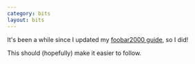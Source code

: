 ```yaml
---
category: bits
layout: bits
---
```


It's been a while since I updated my [foobar2000 guide](/etc/fb2k), so I did!

This should (hopefully) make it easier to follow.
